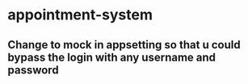# appointment-system

## Change to mock in appsetting so that u could bypass the login with any username and password 
